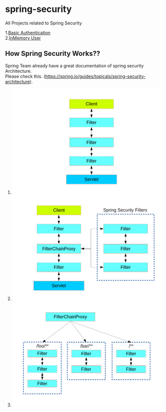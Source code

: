# spring-security
All Projects related to Spring Security

1.[Basic Authentication](/basic-auth) <br>
2.[InMemory User](/inmemory-user) <br>


How Spring Security Works??
----------------------------
Spring Team already have a great documentation of spring security Architecture.<br>
Please check this. (https://spring.io/guides/topicals/spring-security-architecture).

1) ![Filters](/images/filters.png) <br>
2) ![FilterChainProxy](/images/security-filters.png) <br>
3) ![Filters](/images/security-filters-dispatch.png) <br>
